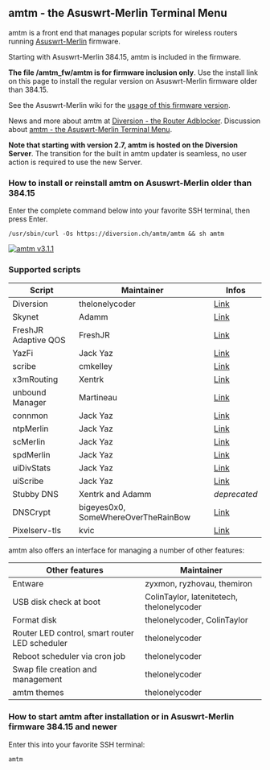 ## amtm - the Asuswrt-Merlin Terminal Menu

amtm is a front end that manages popular scripts for wireless routers running [Asuswrt-Merlin](https://github.com/RMerl) firmware.

Starting with Asuswrt-Merlin 384.15, amtm is included in the firmware.

**The file /amtm_fw/amtm is for firmware inclusion only**.
Use the install link on this page to install the regular version on Asuswrt-Merlin firmware older than 384.15.

See the Asuswrt-Merlin wiki for the [usage of this firmware version](https://github.com/RMerl/asuswrt-merlin/wiki/AMTM).

News and more about amtm at [Diversion - the Router Adblocker](https://diversion.ch).
Discussion about [amtm - the Asuswrt-Merlin Terminal Menu](https://www.snbforums.com/threads/amtm-the-snbforums-asuswrt-merlin-terminal-menu.42415/).

**Note that starting with version 2.7, amtm is hosted on the Diversion Server**.
The transition for the built in amtm updater is seamless, no user action is required to use the new Server.

### How to install or reinstall amtm on Asuswrt-Merlin older than 384.15
Enter the complete command below into your favorite SSH terminal, then press Enter.

```Shell
/usr/sbin/curl -Os https://diversion.ch/amtm/amtm && sh amtm
```

[![amtm v3.1.1](https://i.imgur.com/3qYg2cL.png "amtm v3.1.1")](https://i.imgur.com/3qYg2cL.png "amtm v3.1.1")

### Supported scripts

| Script | Maintainer | Infos |
|--------|------------|------|
| Diversion | thelonelycoder | [Link](https://www.snbforums.com/threads/diversion-the-router-ad-blocker.48538/) |
| Skynet | Adamm | [Link](https://www.snbforums.com/threads/skynet-asus-firewall-addition-dynamic-malware-country-manual-ip-blocking.16798/) |
| FreshJR Adaptive QOS | FreshJR | [Link](https://www.snbforums.com/threads/release-freshjr-adaptive-qos-improvements-custom-rules-and-inner-workings.36836/) |
| YazFi | Jack Yaz | [Link](https://www.snbforums.com/threads/yazfi-enhanced-asuswrt-merlin-guest-wifi-inc-ssid-vpn-client.45924/) |
| scribe | cmkelley | [Link](https://www.snbforums.com/threads/scribe-syslog-ng-and-logrotate-installer.55853/) |
| x3mRouting | Xentrk | [Link](https://www.snbforums.com/threads/x3mrouting-selective-routing-for-asuswrt-merlin-firmware.57793/) |
| unbound Manager | Martineau | [Link](https://www.snbforums.com/threads/release-unbound_manager-manager-installer-utility-for-unbound-recursive-dns-server.61669/) |
| connmon |Jack Yaz | [Link](https://www.snbforums.com/threads/connmon-internet-connection-monitoring.56163/) |
| ntpMerlin | Jack Yaz | [Link](https://www.snbforums.com/threads/ntpmerlin-ntp-daemon-for-asuswrt-merlin.55756/) |
| scMerlin | Jack Yaz | [Link](https://www.snbforums.com/threads/scmerlin-service-and-script-control-menu-for-asuswrt-merlin.56277/) |
| spdMerlin | Jack Yaz | [Link](https://www.snbforums.com/threads/spdmerlin-automated-speedtests-with-graphs.55904/) |
| uiDivStats | Jack Yaz | [Link](https://www.snbforums.com/threads/uidivstats-webui-for-diversion-statistics.56393/) |
| uiScribe | Jack Yaz | [Link](https://www.snbforums.com/threads/uiscribe-custom-system-log-page-for-scribed-logs.57040/) |
| Stubby DNS | Xentrk and Adamm | _deprecated_ |
| DNSCrypt | bigeyes0x0, SomeWhereOverTheRainBow | [Link](https://www.snbforums.com/threads/release-dnscrypt-installer-for-asuswrt.36071/) |
| Pixelserv-tls | kvic | [Link](https://www.snbforums.com/threads/pixelserv-a-better-one-pixel-webserver-for-adblock.26114/) |

amtm also offers an interface for managing a number of other features:

| Other features | Maintainer |
|----------------|-----------|
| Entware | zyxmon, ryzhovau, themiron |
| USB disk check at boot | ColinTaylor, latenitetech, thelonelycoder |
| Format disk | thelonelycoder, ColinTaylor |
| Router LED control, smart router LED scheduler | thelonelycoder |
| Reboot scheduler via cron job | thelonelycoder |
| Swap file creation and management | thelonelycoder |
| amtm themes | thelonelycoder |

### How to start amtm after installation or in Asuswrt-Merlin firmware 384.15 and newer
Enter this into your favorite SSH terminal:

```Shell
amtm
```
